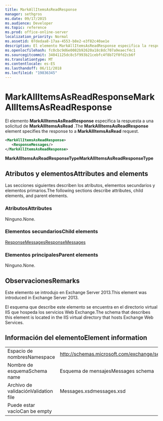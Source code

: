 ```yaml
---
title: MarkAllItemsAsReadResponse
manager: sethgros
ms.date: 09/17/2015
ms.audience: Developer
ms.topic: reference
ms.prod: office-online-server
localization_priority: Normal
ms.assetid: 07dedaa8-17aa-4553-b8e2-e3f82c40ae1e
description: El elemento MarkAllItemsAsReadResponse especifica la respuesta a una solicitud de MarkAllItemsAsRead.
ms.openlocfilehash: fc0cbc9d6e0082b92620a18c8dc707a9eaecf4c1
ms.sourcegitcommit: 34041125dc8c5f993b21cebfc4f8b72f0fd2cb6f
ms.translationtype: MT
ms.contentlocale: es-ES
ms.lasthandoff: 06/11/2018
ms.locfileid: "19836345"
---
```

# <a name="markallitemsasreadresponse"></a><span data-ttu-id="fb553-103">MarkAllItemsAsReadResponse</span><span class="sxs-lookup"><span data-stu-id="fb553-103">MarkAllItemsAsReadResponse</span></span>

<span data-ttu-id="fb553-104">El elemento **MarkAllItemsAsReadResponse** especifica la respuesta a una solicitud de **MarkAllItemsAsRead** .</span><span class="sxs-lookup"><span data-stu-id="fb553-104">The **MarkAllItemsAsReadResponse** element specifies the response to a **MarkAllItemsAsRead** request.</span></span> 
  
```XML
<MarkAllItemsAsReadResponse>
   <ResponseMessages/>
</MarkAllItemsAsReadResponse>
```

 <span data-ttu-id="fb553-105">**MarkAllItemsAsReadResponseType**</span><span class="sxs-lookup"><span data-stu-id="fb553-105">**MarkAllItemsAsReadResponseType**</span></span>
## <a name="attributes-and-elements"></a><span data-ttu-id="fb553-106">Atributos y elementos</span><span class="sxs-lookup"><span data-stu-id="fb553-106">Attributes and elements</span></span>

<span data-ttu-id="fb553-107">Las secciones siguientes describen los atributos, elementos secundarios y elementos primarios.</span><span class="sxs-lookup"><span data-stu-id="fb553-107">The following sections describe attributes, child elements, and parent elements.</span></span>
  
### <a name="attributes"></a><span data-ttu-id="fb553-108">Atributos</span><span class="sxs-lookup"><span data-stu-id="fb553-108">Attributes</span></span>

<span data-ttu-id="fb553-109">Ninguno.</span><span class="sxs-lookup"><span data-stu-id="fb553-109">None.</span></span>
  
### <a name="child-elements"></a><span data-ttu-id="fb553-110">Elementos secundarios</span><span class="sxs-lookup"><span data-stu-id="fb553-110">Child elements</span></span>

[<span data-ttu-id="fb553-111">ResponseMessages</span><span class="sxs-lookup"><span data-stu-id="fb553-111">ResponseMessages</span></span>](responsemessages.md)
  
### <a name="parent-elements"></a><span data-ttu-id="fb553-112">Elementos principales</span><span class="sxs-lookup"><span data-stu-id="fb553-112">Parent elements</span></span>

<span data-ttu-id="fb553-113">Ninguno.</span><span class="sxs-lookup"><span data-stu-id="fb553-113">None.</span></span>
  
## <a name="remarks"></a><span data-ttu-id="fb553-114">Observaciones</span><span class="sxs-lookup"><span data-stu-id="fb553-114">Remarks</span></span>

<span data-ttu-id="fb553-115">Este elemento se introdujo en Exchange Server 2013.</span><span class="sxs-lookup"><span data-stu-id="fb553-115">This element was introduced in Exchange Server 2013.</span></span>
  
<span data-ttu-id="fb553-116">El esquema que describe este elemento se encuentra en el directorio virtual IIS que hospeda los servicios Web Exchange.</span><span class="sxs-lookup"><span data-stu-id="fb553-116">The schema that describes this element is located in the IIS virtual directory that hosts Exchange Web Services.</span></span>
  
## <a name="element-information"></a><span data-ttu-id="fb553-117">Información del elemento</span><span class="sxs-lookup"><span data-stu-id="fb553-117">Element information</span></span>

|||
|:-----|:-----|
|<span data-ttu-id="fb553-118">Espacio de nombres</span><span class="sxs-lookup"><span data-stu-id="fb553-118">Namespace</span></span>  <br/> |http://schemas.microsoft.com/exchange/services/2006/messages  <br/> |
|<span data-ttu-id="fb553-119">Nombre de esquema</span><span class="sxs-lookup"><span data-stu-id="fb553-119">Schema name</span></span>  <br/> |<span data-ttu-id="fb553-120">Esquema de mensajes</span><span class="sxs-lookup"><span data-stu-id="fb553-120">Messages schema</span></span>  <br/> |
|<span data-ttu-id="fb553-121">Archivo de validación</span><span class="sxs-lookup"><span data-stu-id="fb553-121">Validation file</span></span>  <br/> |<span data-ttu-id="fb553-122">Messages.xsd</span><span class="sxs-lookup"><span data-stu-id="fb553-122">messages.xsd</span></span>  <br/> |
|<span data-ttu-id="fb553-123">Puede estar vacío</span><span class="sxs-lookup"><span data-stu-id="fb553-123">Can be empty</span></span>  <br/> ||
   

